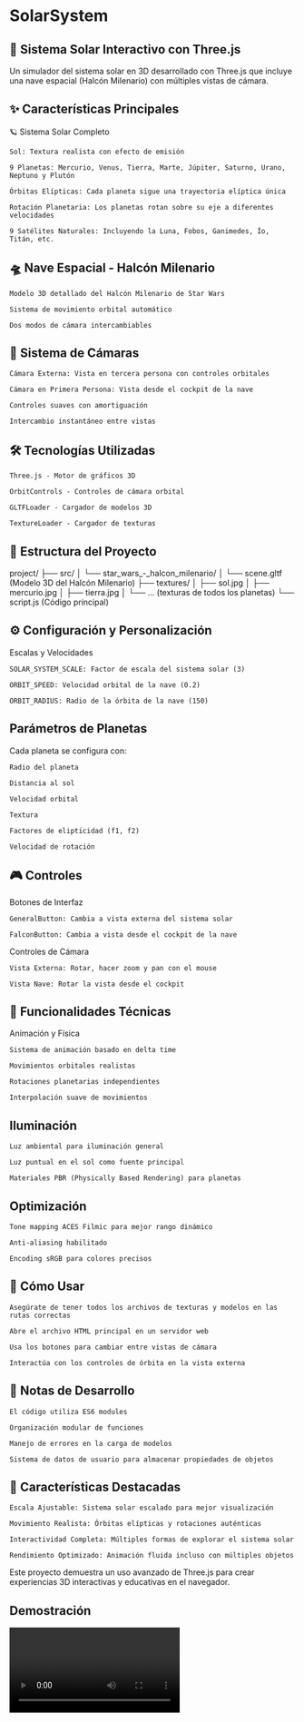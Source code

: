 # SolarSystem
## 🚀 Sistema Solar Interactivo con Three.js

Un simulador del sistema solar en 3D desarrollado con Three.js que incluye una nave espacial (Halcón Milenario) con múltiples vistas de cámara.

## ✨ Características Principales
🪐 Sistema Solar Completo

    Sol: Textura realista con efecto de emisión

    9 Planetas: Mercurio, Venus, Tierra, Marte, Júpiter, Saturno, Urano, Neptuno y Plutón

    Órbitas Elípticas: Cada planeta sigue una trayectoria elíptica única

    Rotación Planetaria: Los planetas rotan sobre su eje a diferentes velocidades

    9 Satélites Naturales: Incluyendo la Luna, Fobos, Ganimedes, Ío, Titán, etc.

## 🛸 Nave Espacial - Halcón Milenario

    Modelo 3D detallado del Halcón Milenario de Star Wars

    Sistema de movimiento orbital automático

    Dos modos de cámara intercambiables

## 🎥 Sistema de Cámaras

    Cámara Externa: Vista en tercera persona con controles orbitales

    Cámara en Primera Persona: Vista desde el cockpit de la nave

    Controles suaves con amortiguación

    Intercambio instantáneo entre vistas

## 🛠️ Tecnologías Utilizadas

    Three.js - Motor de gráficos 3D

    OrbitControls - Controles de cámara orbital

    GLTFLoader - Cargador de modelos 3D

    TextureLoader - Cargador de texturas
 ## 📁 Estructura del Proyecto

 project/
├── src/
│   └── star_wars_-_halcon_milenario/
│       └── scene.gltf (Modelo 3D del Halcón Milenario)
├── textures/
│   ├── sol.jpg
│   ├── mercurio.jpg
│   ├── tierra.jpg
│   └── ... (texturas de todos los planetas)
└── script.js (Código principal)

## ⚙️ Configuración y Personalización
Escalas y Velocidades

    SOLAR_SYSTEM_SCALE: Factor de escala del sistema solar (3)

    ORBIT_SPEED: Velocidad orbital de la nave (0.2)

    ORBIT_RADIUS: Radio de la órbita de la nave (150)

## Parámetros de Planetas

Cada planeta se configura con:

    Radio del planeta

    Distancia al sol

    Velocidad orbital

    Textura

    Factores de elipticidad (f1, f2)

    Velocidad de rotación

## 🎮 Controles
Botones de Interfaz

    GeneralButton: Cambia a vista externa del sistema solar

    FalconButton: Cambia a vista desde el cockpit de la nave

Controles de Cámara

    Vista Externa: Rotar, hacer zoom y pan con el mouse

    Vista Nave: Rotar la vista desde el cockpit

## 🔧 Funcionalidades Técnicas
Animación y Física

    Sistema de animación basado en delta time

    Movimientos orbitales realistas

    Rotaciones planetarias independientes

    Interpolación suave de movimientos

## Iluminación

    Luz ambiental para iluminación general

    Luz puntual en el sol como fuente principal

    Materiales PBR (Physically Based Rendering) para planetas

## Optimización

    Tone mapping ACES Filmic para mejor rango dinámico

    Anti-aliasing habilitado

    Encoding sRGB para colores precisos

## 🚀 Cómo Usar

    Asegúrate de tener todos los archivos de texturas y modelos en las rutas correctas

    Abre el archivo HTML principal en un servidor web

    Usa los botones para cambiar entre vistas de cámara

    Interactúa con los controles de órbita en la vista externa

## 📝 Notas de Desarrollo

    El código utiliza ES6 modules

    Organización modular de funciones

    Manejo de errores en la carga de modelos

    Sistema de datos de usuario para almacenar propiedades de objetos

## 🌟 Características Destacadas

    Escala Ajustable: Sistema solar escalado para mejor visualización

    Movimiento Realista: Órbitas elípticas y rotaciones auténticas

    Interactividad Completa: Múltiples formas de explorar el sistema solar

    Rendimiento Optimizado: Animación fluida incluso con múltiples objetos

Este proyecto demuestra un uso avanzado de Three.js para crear experiencias 3D interactivas y educativas en el navegador.
## Demostración

<video controls src="videoSpace/videoSpaceExperience.mp4" title="Title"></video>